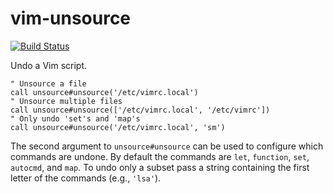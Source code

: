 # vim-unsource

[![Build Status](https://travis-ci.com/whonore/vim-unsource.svg?branch=master)](https://travis-ci.com/whonore/vim-unsource)

Undo a Vim script.

```vim
" Unsource a file
call unsource#unsource('/etc/vimrc.local')
" Unsource multiple files
call unsource#unsource(['/etc/vimrc.local', '/etc/vimrc'])
" Only undo 'set's and 'map's
call unsource#unsource('/etc/vimrc.local', 'sm')
```

The second argument to `unsource#unsource` can be used to configure which
commands are undone.
By default the commands are `let`, `function`, `set`, `autocmd`, and `map`.
To undo only a subset pass a string containing the first letter of the commands
(e.g., `'lsa'`).
